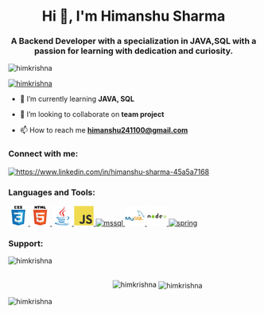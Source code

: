 <h1 align="center">Hi 👋, I'm Himanshu Sharma</h1>
<h3 align="center">A Backend Developer with a specialization in JAVA,SQL with a passion for learning with dedication and curiosity.</h3>

<p align="left"> <img src="https://komarev.com/ghpvc/?username=himkrishna&label=Profile%20views&color=0e75b6&style=flat" alt="himkrishna" /> </p>

<p align="left"> <a href="https://github.com/ryo-ma/github-profile-trophy"><img src="https://github-profile-trophy.vercel.app/?username=himkrishna" alt="himkrishna" /></a> </p>

- 🌱 I’m currently learning **JAVA, SQL**

- 👯 I’m looking to collaborate on **team project**

- 📫 How to reach me **himanshu241100@gmail.com**

<h3 align="left">Connect with me:</h3>
<p align="left">
<a href="https://linkedin.com/in/https://www.linkedin.com/in/himanshu-sharma-45a5a7168" target="blank"><img align="center" src="https://raw.githubusercontent.com/rahuldkjain/github-profile-readme-generator/master/src/images/icons/Social/linked-in-alt.svg" alt="https://www.linkedin.com/in/himanshu-sharma-45a5a7168" height="30" width="40" /></a>
</p>

<h3 align="left">Languages and Tools:</h3>
<p align="left"> <a href="https://www.w3schools.com/css/" target="_blank" rel="noreferrer"> <img src="https://raw.githubusercontent.com/devicons/devicon/master/icons/css3/css3-original-wordmark.svg" alt="css3" width="40" height="40"/> </a> <a href="https://www.w3.org/html/" target="_blank" rel="noreferrer"> <img src="https://raw.githubusercontent.com/devicons/devicon/master/icons/html5/html5-original-wordmark.svg" alt="html5" width="40" height="40"/> </a> <a href="https://www.java.com" target="_blank" rel="noreferrer"> <img src="https://raw.githubusercontent.com/devicons/devicon/master/icons/java/java-original.svg" alt="java" width="40" height="40"/> </a> <a href="https://developer.mozilla.org/en-US/docs/Web/JavaScript" target="_blank" rel="noreferrer"> <img src="https://raw.githubusercontent.com/devicons/devicon/master/icons/javascript/javascript-original.svg" alt="javascript" width="40" height="40"/> </a> <a href="https://www.microsoft.com/en-us/sql-server" target="_blank" rel="noreferrer"> <img src="https://www.svgrepo.com/show/303229/microsoft-sql-server-logo.svg" alt="mssql" width="40" height="40"/> </a> <a href="https://www.mysql.com/" target="_blank" rel="noreferrer"> <img src="https://raw.githubusercontent.com/devicons/devicon/master/icons/mysql/mysql-original-wordmark.svg" alt="mysql" width="40" height="40"/> </a> <a href="https://nodejs.org" target="_blank" rel="noreferrer"> <img src="https://raw.githubusercontent.com/devicons/devicon/master/icons/nodejs/nodejs-original-wordmark.svg" alt="nodejs" width="40" height="40"/> </a> <a href="https://spring.io/" target="_blank" rel="noreferrer"> <img src="https://www.vectorlogo.zone/logos/springio/springio-icon.svg" alt="spring" width="40" height="40"/> </a> </p>

<h3 align="left">Support:</h3>
<p><a href="https://www.buymeacoffee.com/himkrishna"> <img align="left" src="https://cdn.buymeacoffee.com/buttons/v2/default-yellow.png" height="50" width="210" alt="himkrishna" /></a></p><br><br>

<p><img align="left" src="https://github-readme-stats.vercel.app/api/top-langs?username=himkrishna&show_icons=true&locale=en&layout=compact" alt="himkrishna" /></p>

<p>&nbsp;<img align="center" src="https://github-readme-stats.vercel.app/api?username=himkrishna&show_icons=true&locale=en" alt="himkrishna" /></p>

<p><img align="center" src="https://github-readme-streak-stats.herokuapp.com/?user=himkrishna&" alt="himkrishna" /></p>

